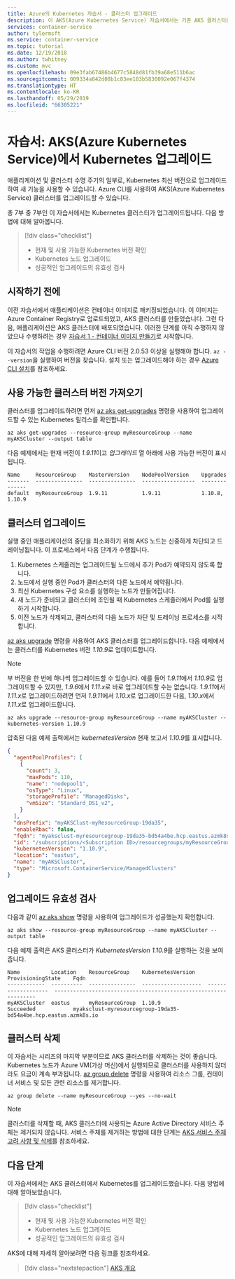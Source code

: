 ```yaml
---
title: Azure의 Kubernetes 자습서 - 클러스터 업그레이드
description: 이 AKS(Azure Kubernetes Service) 자습서에서는 기존 AKS 클러스터를 최신 Kubernetes 버전으로 업그레이드하는 방법을 알아봅니다.
services: container-service
author: tylermsft
ms.service: container-service
ms.topic: tutorial
ms.date: 12/19/2018
ms.author: twhitney
ms.custom: mvc
ms.openlocfilehash: 09e3fab67486b4677c5848d81fb39a68e511b6ac
ms.sourcegitcommit: 009334a842d08b1c83ee183b5830092e067f4374
ms.translationtype: HT
ms.contentlocale: ko-KR
ms.lasthandoff: 05/29/2019
ms.locfileid: "66305221"
---
```

# <a name="tutorial-upgrade-kubernetes-in-azure-kubernetes-service-aks"></a>자습서: AKS(Azure Kubernetes Service)에서 Kubernetes 업그레이드

애플리케이션 및 클러스터 수명 주기의 일부로, Kubernetes 최신 버전으로 업그레이드하여 새 기능을 사용할 수 있습니다. Azure CLI를 사용하여 AKS(Azure Kubernetes Service) 클러스터를 업그레이드할 수 있습니다.

총 7부 중 7부인 이 자습서에서는 Kubernetes 클러스터가 업그레이드됩니다. 다음 방법에 대해 알아봅니다.

> [!div class="checklist"]
> * 현재 및 사용 가능한 Kubernetes 버전 확인
> * Kubernetes 노드 업그레이드
> * 성공적인 업그레이드의 유효성 검사

## <a name="before-you-begin"></a>시작하기 전에

이전 자습서에서 애플리케이션은 컨테이너 이미지로 패키징되었습니다. 이 이미지는 Azure Container Registry로 업로드되었고, AKS 클러스터를 만들었습니다. 그런 다음, 애플리케이션은 AKS 클러스터에 배포되었습니다. 이러한 단계를 아직 수행하지 않았으나 수행하려는 경우 [자습서 1 - 컨테이너 이미지 만들기][aks-tutorial-prepare-app]로 시작합니다.

이 자습서의 작업을 수행하려면 Azure CLI 버전 2.0.53 이상을 실행해야 합니다. `az --version`을 실행하여 버전을 찾습니다. 설치 또는 업그레이드해야 하는 경우 [Azure CLI 설치][azure-cli-install]를 참조하세요.

## <a name="get-available-cluster-versions"></a>사용 가능한 클러스터 버전 가져오기

클러스터를 업그레이드하려면 먼저 [az aks get-upgrades][] 명령을 사용하여 업그레이드할 수 있는 Kubernetes 릴리스를 확인합니다.

```azurecli
az aks get-upgrades --resource-group myResourceGroup --name myAKSCluster --output table
```

다음 예제에서는 현재 버전이 *1.9.11*이고 *업그레이드* 열 아래에 사용 가능한 버전이 표시됩니다.

```
Name     ResourceGroup    MasterVersion    NodePoolVersion    Upgrades
-------  ---------------  ---------------  -----------------  --------------
default  myResourceGroup  1.9.11           1.9.11             1.10.8, 1.10.9
```

## <a name="upgrade-a-cluster"></a>클러스터 업그레이드

실행 중인 애플리케이션의 중단을 최소화하기 위해 AKS 노드는 신중하게 차단되고 드레이닝됩니다. 이 프로세스에서 다음 단계가 수행됩니다.

1. Kubernetes 스케줄러는 업그레이드될 노드에서 추가 Pod가 예약되지 않도록 합니다.
1. 노드에서 실행 중인 Pod가 클러스터의 다른 노드에서 예약됩니다.
1. 최신 Kubernetes 구성 요소를 실행하는 노드가 만들어집니다.
1. 새 노드가 준비되고 클러스터에 조인될 때 Kubernetes 스케줄러에서 Pod를 실행하기 시작합니다.
1. 이전 노드가 삭제되고, 클러스터의 다음 노드가 차단 및 드레이닝 프로세스를 시작합니다.

[az aks upgrade][] 명령을 사용하여 AKS 클러스터를 업그레이드합니다. 다음 예제에서는 클러스터를 Kubernetes 버전 *1.10.9*로 업데이트합니다.

> [!NOTE]
> 부 버전을 한 번에 하나씩 업그레이드할 수 있습니다. 예를 들어 *1.9.11*에서 *1.10.9*로 업그레이드할 수 있지만, *1.9.6*에서 *1.11.x*로 바로 업그레이드할 수는 없습니다. *1.9.11*에서 *1.11.x*로 업그레이드하려면 먼저 *1.9.11*에서 *1.10.x*로 업그레이드한 다음, *1.10.x*에서 *1.11.x*로 업그레이드합니다.

```azurecli
az aks upgrade --resource-group myResourceGroup --name myAKSCluster --kubernetes-version 1.10.9
```

압축된 다음 예제 출력에서는 *kubernetesVersion* 현재 보고서 *1.10.9*를 표시합니다.

```json
{
  "agentPoolProfiles": [
    {
      "count": 3,
      "maxPods": 110,
      "name": "nodepool1",
      "osType": "Linux",
      "storageProfile": "ManagedDisks",
      "vmSize": "Standard_DS1_v2",
    }
  ],
  "dnsPrefix": "myAKSClust-myResourceGroup-19da35",
  "enableRbac": false,
  "fqdn": "myaksclust-myresourcegroup-19da35-bd54a4be.hcp.eastus.azmk8s.io",
  "id": "/subscriptions/<Subscription ID>/resourcegroups/myResourceGroup/providers/Microsoft.ContainerService/managedClusters/myAKSCluster",
  "kubernetesVersion": "1.10.9",
  "location": "eastus",
  "name": "myAKSCluster",
  "type": "Microsoft.ContainerService/ManagedClusters"
}
```

## <a name="validate-an-upgrade"></a>업그레이드 유효성 검사

다음과 같이 [az aks show][] 명령을 사용하여 업그레이드가 성공했는지 확인합니다.

```azurecli
az aks show --resource-group myResourceGroup --name myAKSCluster --output table
```

다음 예제 출력은 AKS 클러스터가 *KubernetesVersion 1.10.9*를 실행하는 것을 보여줍니다.

```
Name          Location    ResourceGroup    KubernetesVersion    ProvisioningState    Fqdn
------------  ----------  ---------------  -------------------  -------------------  ----------------------------------------------------------------
myAKSCluster  eastus      myResourceGroup  1.10.9               Succeeded            myaksclust-myresourcegroup-19da35-bd54a4be.hcp.eastus.azmk8s.io
```

## <a name="delete-the-cluster"></a>클러스터 삭제

이 자습서는 시리즈의 마지막 부분이므로 AKS 클러스터를 삭제하는 것이 좋습니다. Kubernetes 노드가 Azure VM(가상 머신)에서 실행되므로 클러스터를 사용하지 않더라도 요금이 계속 부과됩니다. [az group delete][az-group-delete] 명령을 사용하여 리소스 그룹, 컨테이너 서비스 및 모든 관련 리소스를 제거합니다.

```azurecli-interactive
az group delete --name myResourceGroup --yes --no-wait
```

> [!NOTE]
> 클러스터를 삭제할 때, AKS 클러스터에 사용되는 Azure Active Directory 서비스 주체는 제거되지 않습니다. 서비스 주체를 제거하는 방법에 대한 단계는 [AKS 서비스 주체 고려 사항 및 삭제][sp-delete]를 참조하세요.

## <a name="next-steps"></a>다음 단계

이 자습서에서는 AKS 클러스터에서 Kubernetes를 업그레이드했습니다. 다음 방법에 대해 알아보았습니다.

> [!div class="checklist"]
> * 현재 및 사용 가능한 Kubernetes 버전 확인
> * Kubernetes 노드 업그레이드
> * 성공적인 업그레이드의 유효성 검사

AKS에 대해 자세히 알아보려면 다음 링크를 참조하세요.

> [!div class="nextstepaction"]
> [AKS 개요][aks-intro]

<!-- LINKS - external -->
[kubernetes-drain]: https://kubernetes.io/docs/tasks/administer-cluster/safely-drain-node/

<!-- LINKS - internal -->
[aks-intro]: ./intro-kubernetes.md
[aks-tutorial-prepare-app]: ./tutorial-kubernetes-prepare-app.md
[az aks show]: /cli/azure/aks#az-aks-show
[az aks get-upgrades]: /cli/azure/aks#az-aks-get-upgrades
[az aks upgrade]: /cli/azure/aks#az-aks-upgrade
[azure-cli-install]: /cli/azure/install-azure-cli
[az-group-delete]: /cli/azure/group#az-group-delete
[sp-delete]: kubernetes-service-principal.md#additional-considerations
